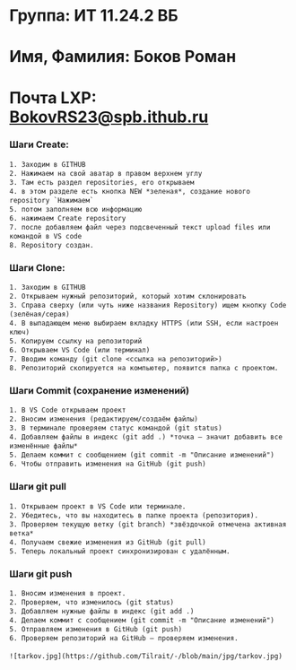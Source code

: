# Группа: ИТ 11.24.2 ВБ
# Имя, Фамилия: Боков Роман
# Почта LXP: BokovRS23@spb.ithub.ru


### Шаги Create: 
    1. Заходим в GITHUB 
    2. Нажимаем на свой аватар в правом верхнем углу 
    3. Там есть раздел repositories, его открываем
    4. в этом разделе есть кнопка NEW *зеленая*, создание нового repository `Нажимаем`
    5. потом заполняем всю информацию
    6. нажимаем Create repository 
    7. после добавляем файл через подсвеченный текст upload files или командой в VS code
    8. Repository создан.

### Шаги Clone:
    1. Заходим в GITHUB
    2. Открываем нужный репозиторий, который хотим склонировать
    3. Справа сверху (или чуть ниже названия Repository) ищем кнопку Code (зелёная/серая)
    4. В выпадающем меню выбираем вкладку HTTPS (или SSH, если настроен ключ)
    5. Копируем ссылку на репозиторий
    6. Открываем VS Code (или терминал)
    7. Вводим команду (git clone <ссылка на репозиторий>)
    8. Репозиторий скопируется на компьютер, появится папка с проектом.


### Шаги Commit (сохранение изменений)
    1. В VS Code открываем проект
    2. Вносим изменения (редактируем/создаём файлы)
    3. В терминале проверяем статус командой (git status)
    4. Добавляем файлы в индекс (git add .) *точка – значит добавить все изменённые файлы*
    5. Делаем коммит с сообщением (git commit -m "Описание изменений")
    6. Чтобы отправить изменения на GitHub (git push)

### Шаги git pull
    1. Открываем проект в VS Code или терминале.
	2. Убедитесь, что вы находитесь в папке проекта (репозитория).
	3. Проверяем текущую ветку (git branch) *звёздочкой отмечена активная ветка*
    4. Получаем свежие изменения из GitHub (git pull)
    5. Теперь локальный проект синхронизирован с удалённым.

### Шаги git push
    1. Вносим изменения в проект.
	2. Проверяем, что изменилось (git status)
    3. Добавляем нужные файлы в индекс (git add .)
    4. Делаем коммит с сообщением (git commit -m "Описание изменений")
    5. Отправляем изменения в GitHub (git push)
    6. Проверяем репозиторий на GitHub — проверяем изменения.

    ![tarkov.jpg](https://github.com/Tilrait/-/blob/main/jpg/tarkov.jpg)